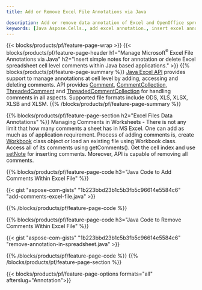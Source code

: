 ```yaml
---
title: Add or Remove Excel File Annotations via Java

description: Add or remove data annotation of Excel and OpenOffice spreadsheets with Java library.
keywords: [Java Aspose.Cells., add excel annotation., insert excel annotation., access excel annotation., remove excel annotation., delete excel annotation., add annotation in excel., insert annotation in excel., access annotation in excel., remove annotation in excel., delete annotation in excel]
---
```


{{< blocks/products/pf/feature-page-wrap >}}
{{< blocks/products/pf/feature-page-header h1="Manage Microsoft<sup>&reg;</sup> Excel File Annotations via Java" h2="Insert simple notes for annotation or delete Excel spreadsheet cell level comments within Java based applications." >}}
{{% blocks/products/pf/feature-page-summary %}}
[Java Excel API](/cells/java/) provides support to manage annotations at cell level by adding, accessing and deleting comments. API provides [Comment](https://reference.aspose.com/cells/java/com.aspose.cells/Comment), [CommentCollection](https://reference.aspose.com/cells/java/com.aspose.cells/CommentCollection), [ThreadedComment](https://reference.aspose.com/cells/java/com.aspose.cells/ThreadedComment) and [ThreadedCommentCollection](https://reference.aspose.com/cells/java/com.aspose.cells/ThreadedCommentCollection) for handling comments in all aspects.
Supported file formats include ODS, XLS, XLSX, XLSB and XLSM.
{{% /blocks/products/pf/feature-page-summary  %}}

{{% blocks/products/pf/feature-page-section  h2="Excel Files Data Annotations" %}}
Managing Comments in Worksheets - There is not any limit that how many comments a sheet has in MS Excel. One can add as much as of application requirement. Process of adding comments is, create [Workbook](https://reference.aspose.com/cells/java/com.aspose.cells/Workbook) class object or load an existing file using Workbook class. Access all of its comments using getComments(). Get the cell index and use [setNote](https://reference.aspose.com/cells/java/com.aspose.cells/comment#Note) for inserting comments. Moreover, API is capable of removing all comments. 

{{% blocks/products/pf/feature-page-code h3="Java Code to Add Comments Within Excel File" %}}

{{< gist "aspose-com-gists" "1b223bbd23b1c5b3fb5c96614e5584c6" "add-comments-excel-file.java" >}}

{{% /blocks/products/pf/feature-page-code  %}}

{{% blocks/products/pf/feature-page-code h3="Java Code to Remove Comments Within Excel File" %}}

{{< gist "aspose-com-gists" "1b223bbd23b1c5b3fb5c96614e5584c6" "remove-annotation-in-spreadsheet.java" >}}

{{% /blocks/products/pf/feature-page-code  %}}
{{% /blocks/products/pf/feature-page-section %}}

{{< blocks/products/pf/feature-page-options formats="all" afterslug="Annotation">}}

